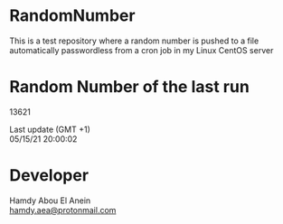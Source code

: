 # RandomNumber    
This is a test repository where a random number is pushed to a file automatically passwordless from a cron job in my Linux CentOS server    
# Random Number of the last run   
13621
      
Last update (GMT +1)    
05/15/21 20:00:02
# Developer    
Hamdy Abou El Anein   
hamdy.aea@protonmail.com
